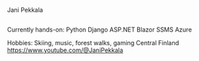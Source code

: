 Jani Pekkala            
##
Currently hands-on:
Python
Django
ASP.NET
Blazor
SSMS
Azure

Hobbies: Skiing, music, forest walks, gaming
Central Finland
https://www.youtube.com/@JaniPekkala
<!---
Jaspak1778/Jaspak1778 is a ✨ special ✨ repository because its `README.md` (this file) appears on your GitHub profile.
You can click the Preview link to take a look at your changes.
--->
